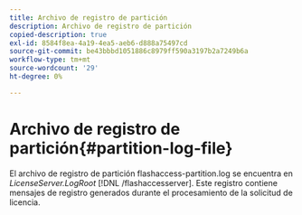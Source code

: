 ```yaml
---
title: Archivo de registro de partición
description: Archivo de registro de partición
copied-description: true
exl-id: 8584f8ea-4a19-4ea5-aeb6-d888a75497cd
source-git-commit: be43bbbd1051886c8979ff590a3197b2a7249b6a
workflow-type: tm+mt
source-wordcount: '29'
ht-degree: 0%

---
```


# Archivo de registro de partición{#partition-log-file}

El archivo de registro de partición flashaccess-partition.log se encuentra en *LicenseServer.LogRoot* [!DNL /flashaccesserver]. Este registro contiene mensajes de registro generados durante el procesamiento de la solicitud de licencia.
